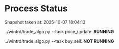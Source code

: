 # Process Status

Snapshot taken at: 2025-10-07 18:04:13

../wintrd/trade_algo.py --task price_update: **RUNNING**

../wintrd/trade_algo.py --task buy_sell: **NOT RUNNING**

